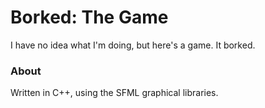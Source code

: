 # Borked: The Game
I have no idea what I'm doing, but here's a game.
It borked.

### About
Written in C++, using the SFML graphical libraries.
